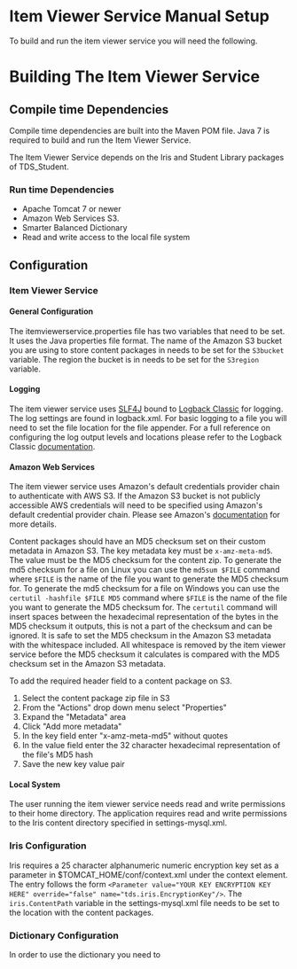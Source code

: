 # Item Viewer Service Manual Setup
To build and run the item viewer service you will need the following.

# Building The Item Viewer Service

## Compile time Dependencies
Compile time dependencies are built into the Maven POM file.
Java 7 is required to build and run the Item Viewer Service.

The Item Viewer Service depends on the Iris and Student Library packages of TDS_Student.

### Run time Dependencies
- Apache Tomcat 7 or newer
- Amazon Web Services S3.
- Smarter Balanced Dictionary
- Read and write access to the local file system


## Configuration
### Item Viewer Service
#### General Configuration
The itemviewerservice.properties file has two variables that need to be set. It uses the Java properties file format.
The name of the Amazon S3 bucket you are using to store content packages in needs to be set for the `S3bucket` variable. The region the bucket is in needs to be set for the `S3region` variable.

#### Logging
The item viewer service uses [SLF4J](http://www.slf4j.org/) bound to [Logback Classic](http://logback.qos.ch/) for logging. The log settings are found in logback.xml. For basic logging to a file you will need to set the file location for the file appender. For a full reference on configuring the log output levels and locations please refer to the Logback Classic [documentation](http://logback.qos.ch/manual/configuration.html).

#### Amazon Web Services
 The item viewer service uses Amazon's default credentials provider chain to authenticate with AWS S3.
 If the Amazon S3 bucket is not publicly accessible AWS credentials will need to be specified using Amazon's default credential provider chain.
 Please see Amazon's [documentation](https://docs.aws.amazon.com/java-sdk/latest/developer-guide/credentials.html#id6) for more details.

 Content packages should have an MD5 checksum set on their custom metadata in Amazon S3. The key metadata key must be `x-amz-meta-md5`. The value must be the MD5 checksum for the content zip.
 To generate the md5 checksum for a file on Linux you can use the `md5sum $FILE` command where `$FILE` is the name of the file you want to generate the MD5 checksum for. To generate the md5 checksum for a file on Windows you can use the `certutil -hashfile $FILE MD5` command where `$FILE` is the name of the file you want to generate the MD5 checksum for.
 The `certutil` command will insert spaces between the hexadecimal representation of the bytes in the MD5 checksum it outputs, this is not a part of the checksum and can be ignored. It is safe to set the MD5 checksum in the Amazon S3 metadata with the whitespace included. All whitespace is removed by the item viewer service before the MD5 checksum it calculates is compared with the MD5 checksum set in the Amazon S3 metadata.

 To add the required header field to a content package on S3.
 1. Select the content package zip file in S3  
 2. From the "Actions" drop down menu select "Properties"  
 3. Expand the "Metadata" area  
 4. Click "Add more metadata"  
 5. In the key field enter "x-amz-meta-md5" without quotes  
 6. In the value field enter the 32 character hexadecimal representation of the file's MD5 hash  
 7. Save the new key value pair  

#### Local System
The user running the item viewer service needs read and write permissions to their home directory. The application requires read and write permissions to the Iris content directory specified in settings-mysql.xml.


### Iris Configuration
Iris requires a 25 character alphanumeric numeric encryption key set as a parameter in $TOMCAT_HOME/conf/context.xml under the context element.
The entry follows the form `<Parameter value="YOUR KEY ENCRYPTION KEY HERE" override="false" name="tds.iris.EncryptionKey"/>`.
The `iris.ContentPath` variable in the settings-mysql.xml file needs to be set to the location with the content packages.

### Dictionary Configuration
In order to use the dictionary you need to
